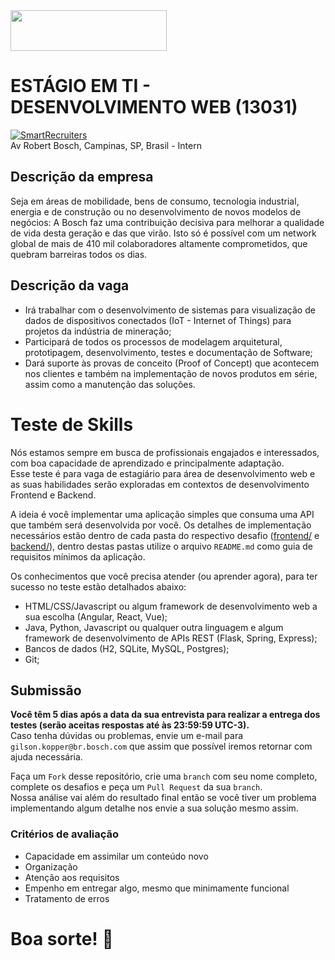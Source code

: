 <img src="https://github.com/bosch-mining/web-development-internship/blob/master/logo.png?raw=true" width="250" height="65">

# ESTÁGIO EM TI - DESENVOLVIMENTO WEB (13031)
[![SmartRecruiters](https://img.shields.io/badge/Powered%20By-SmartRecruiters-brightgreen.svg)](https://smrtr.io/4mbxR)  
Av Robert Bosch, Campinas, SP, Brasil - Intern

## Descrição da empresa
Seja em áreas de mobilidade, bens de consumo, tecnologia industrial, energia e de construção ou no desenvolvimento de novos modelos de negócios: A Bosch faz uma contribuição decisiva para melhorar a qualidade de vida desta geração e das que virão. Isto só é possível com um network global de mais de 410 mil colaboradores altamente comprometidos, que quebram barreiras todos os dias.

## Descrição da vaga
- Irá trabalhar com o desenvolvimento de sistemas para visualização de dados de dispositivos conectados (IoT - Internet of Things) para projetos da indústria de mineração;
- Participará de todos os processos de modelagem arquitetural, prototipagem, desenvolvimento, testes e documentação de Software;
- Dará suporte às provas de conceito (Proof of Concept) que acontecem nos clientes e também na implementação de novos produtos em série, assim como a manutenção das soluções.

# Teste de Skills
Nós estamos sempre em busca de profissionais engajados e interessados, com boa capacidade de aprendizado e principalmente adaptação.  
Esse teste é para vaga de estagiário para área de desenvolvimento web e as suas habilidades serão exploradas em contextos de desenvolvimento Frontend e Backend.

A ideia é você implementar uma aplicação simples que consuma uma API que também será desenvolvida por você.
Os detalhes de implementação necessários estão dentro de cada pasta do respectivo desafio ([frontend/](frontend) e [backend/](backend)), dentro destas pastas utilize o arquivo `README.md` como guia de requisitos mínimos da aplicação. 

Os conhecimentos que você precisa atender (ou aprender agora), para ter sucesso no teste estão detalhados abaixo:
- HTML/CSS/Javascript ou algum framework de desenvolvimento web a sua escolha (Angular, React, Vue);
- Java, Python, Javascript ou qualquer outra linguagem e algum framework de desenvolvimento de APIs REST (Flask, Spring, Express);
- Bancos de dados (H2, SQLite, MySQL, Postgres);
- Git;

## Submissão
**Você têm 5 dias após a data da sua entrevista para realizar a entrega dos testes (serão aceitas respostas até às 23:59:59 UTC-3).**   
Caso tenha dúvidas ou problemas, envie um e-mail para `gilson.kopper@br.bosch.com` que assim que possível iremos retornar com ajuda necessária.  

Faça um `Fork` desse repositório, crie uma `branch` com seu nome completo, complete os desafios e peça um `Pull Request` da sua `branch`.  
Nossa análise vai além do resultado final então se você tiver um problema implementando algum detalhe nos envie a sua solução mesmo assim.  

### Critérios de avaliação
- Capacidade em assimilar um conteúdo novo
- Organização
- Atenção aos requisitos
- Empenho em entregar algo, mesmo que minimamente funcional
- Tratamento de erros

# Boa sorte! :punch:

